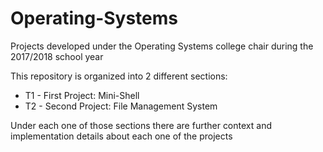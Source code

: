 # Operating-Systems
Projects developed under the Operating Systems college chair during the 2017/2018 school year

This repository is organized into 2 different sections:
<ul>
  <li> T1 - First Project: Mini-Shell </li>
  <li> T2 - Second Project: File Management System </li>
</ul>
  
  
Under each one of those sections there are further context and implementation details about each one of the projects
